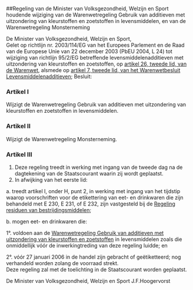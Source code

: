 <meta http-equiv='Content-Type' content='text/html; charset=utf-8' />

##Regeling van de Minister van Volksgezondheid, Welzijn en Sport houdende wijziging van de Warenwetregeling Gebruik van additieven met uitzondering van kleurstoffen en zoetstoffen in levensmiddelen, en van de Warenwetregeling Monsterneming

De Minister van Volksgezondheid, Welzijn en Sport,  
Gelet op richtlijn nr. 2003/114/EG van het Europees Parlement en de Raad van de Europese Unie van 22 december 2003 (PbEU 2004, L 24) tot wijziging van richtlijn 95/2/EG betreffende levensmiddelenadditieven met uitzondering van kleurstoffen en zoetstoffen, op [artikel 26, tweede lid, van de Warenwet](../../../../../../../../../wet/warenwet/BWBR0001969/README.md), alsmede op [artikel 7, tweede lid, van het Warenwetbesluit Levensmiddelenadditieven](../../../../../../../../../AMvB/warenwetbesluit/levensmiddelenadditieven/BWBR0005456/README.md);
Besluit:    

### Artikel  I  

Wijzigt de Warenwetregeling Gebruik van additieven met uitzondering van kleurstoffen en zoetstoffen in levensmiddelen.   

### Artikel  II  

Wijzigt de Warenwetregeling Monsterneming.   

### Artikel  III  

1.  Deze regeling treedt in werking met ingang van de tweede dag na de dagtekening van de Staatscourant waarin zij wordt geplaatst.   
2.  In afwijking van het eerste lid: 

a. treedt artikel I, onder H, punt 2, in werking met ingang van het tijdstip waarop voorschriften voor de etikettering van eet- en drinkwaren die zijn behandeld met E 230, E 231, of E 232, zijn vastgesteld bij de [Regeling residuen van bestrijdingsmiddelen](../../../../../../../../../ministeriele-regeling/regeling/residuen/van/bestrijdingsmiddelen/BWBR0003658/README.md);  

b. mogen eet- en drinkwaren die: 

1°. voldoen aan de [Warenwetregeling Gebruik van additieven met uitzondering van kleurstoffen en zoetstoffen](../../../../../../../../../ministeriele-regeling/warenwetregeling/gebruik/van/additieven/met/uitzondering/van/kleurstoffen/etc/BWBR0008245/README.md) in levensmiddelen zoals die onmiddellijk vóór de inwerkingtreding van deze regeling luidde; en  

2°. vóór 27 januari 2006 in de handel zijn gebracht of geëtiketteerd;   nog verhandeld worden zolang de voorraad strekt.     
Deze regeling zal met de toelichting in de Staatscourant worden geplaatst.   

De 
Minister van Volksgezondheid, Welzijn en Sport
J.F.Hoogervorst    
